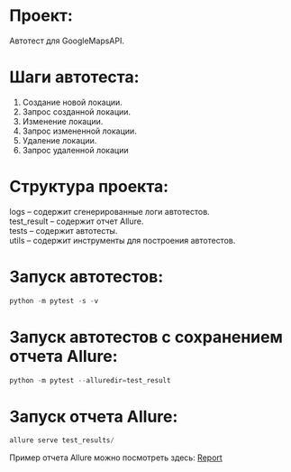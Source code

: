 # Проект:

Автотест для GoogleMapsAPI.

# Шаги автотеста:

1. Создание новой локации.
2. Запрос созданной локации.
3. Изменение локации.
4. Запрос измененной локации.
5. Удаление локации.
6. Запрос удаленной локации

# Структура проекта:

logs – содержит сгенерированные логи автотестов.  
test_result – содержит отчет Allure.  
tests – содержит автотесты.  
utils – содержит инструменты для построения автотестов.

# Запуск автотестов:

```Python
python -m pytest -s -v
```

# Запуск автотестов с сохранением отчета Allure:

```Python
python -m pytest --alluredir=test_result
```

# Запуск отчета Allure:

```Python
allure serve test_results/
```

Пример отчета Allure можно посмотреть здесь: <a href="https://github.com/karbolinivan/Portfolio/tree/main/Allure/GoogleMapsAPI" target="_blank">Report</a>
